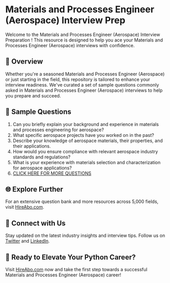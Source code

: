 # Materials and Processes Engineer (Aerospace) Interview Prep

Welcome to the Materials and Processes Engineer (Aerospace) Interview Preparation ! This resource is designed to help you ace your Materials and Processes Engineer (Aerospace) interviews with confidence.

## 🚀 Overview

Whether you're a seasoned Materials and Processes Engineer (Aerospace) or just starting in the field, this repository is tailored to enhance your interview readiness. We've curated a set of sample questions commonly asked in Materials and Processes Engineer (Aerospace) interviews to help you prepare and succeed.

## 📝 Sample Questions

1. Can you briefly explain your background and experience in materials and processes engineering for aerospace?
2. What specific aerospace projects have you worked on in the past?
3. Describe your knowledge of aerospace materials, their properties, and their applications.
4. How would you ensure compliance with relevant aerospace industry standards and regulations?
5. What is your experience with materials selection and characterization for aerospace applications?
6. [CLICK HERE FOR MORE QUESTIONS](https://hireabo.com/job/3_3_11/Materials%20and%20Processes%20Engineer%20Aerospace)

## 🌐 Explore Further

For an extensive question bank and more resources across 5,000 fields, visit [HireAbo.com](https://www.hireabo.com).

## 📱 Connect with Us

Stay updated on the latest industry insights and interview tips. Follow us on [Twitter](https://twitter.com/hireabo) and [LinkedIn](https://www.linkedin.com/in/hire-abo-3609972a8/).

## 🚀 Ready to Elevate Your Python Career?

Visit [HireAbo.com](https://www.hireabo.com) now and take the first step towards a successful Materials and Processes Engineer (Aerospace) career!